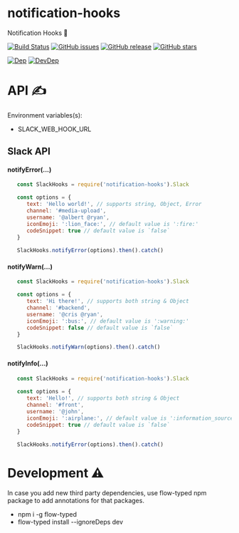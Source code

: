 # notification-hooks
Notification Hooks 🚨

[![Build Status](https://travis-ci.org/renderforest/notification-hooks.svg?branch=master)](https://travis-ci.org/renderforest/notification-hooks)
[![GitHub issues](https://img.shields.io/github/issues/renderforest/notification-hooks.svg)](https://github.com/renderforest/notification-hooks/issues)
[![GitHub release](https://img.shields.io/github/release/renderforest/notification-hooks.svg)](https://github.com/renderforest/notification-hooks/releases)
[![GitHub stars](https://img.shields.io/github/stars/renderforest/notification-hooks.svg)](https://github.com/renderforest/notification-hooks/stargazers)

[![Dep](https://img.shields.io/david/renderforest/notification-hooks.svg)](https://david-dm.org/renderforest/notification-hooks)
[![DevDep](https://img.shields.io/david/dev/renderforest/notification-hooks.svg)](https://david-dm.org/renderforest/notification-hooks?type=dev)


# API ✍

Environment variables(s):

* SLACK_WEB_HOOK_URL


## Slack API

#### notifyError(...)
  ``` javascript
     const SlackHooks = require('notification-hooks').Slack
  
     const options = {
        text: 'Hello world!', // supports string, Object, Error
        channel: '#media-upload',
        username: '@albert @ryan',
        iconEmoji: ':lion_face:', // default value is ':fire:'
        codeSnippet: true // default value is `false`
     }  
     
     SlackHooks.notifyError(options).then().catch()
  ```

#### notifyWarn(...)
  ``` javascript
     const SlackHooks = require('notification-hooks').Slack
  
     const options = {
        text: 'Hi there!', // supports both string & Object
        channel: '#backend',
        username: '@cris @ryan',
        iconEmoji: ':bus:', // default value is ':warning:'
        codeSnippet: false // default value is `false`  
     }  
  
     SlackHooks.notifyWarn(options).then().catch()
  ```
  
#### notifyInfo(...)
  ``` javascript
     const SlackHooks = require('notification-hooks').Slack
     
     const options = {
        text: 'Hello!', // supports both string & Object
        channel: '#front',
        username: '@john',
        iconEmoji: ':airplane:', // default value is ':information_source:'
        codeSnippet: true // default value is `false`   
     }
     
     SlackHooks.notifyError(options).then().catch()
  ```
  
# Development ⚠
In case you add new third party dependencies, use flow-typed npm package to add annotations for that packages.
 * npm i -g flow-typed
 * flow-typed install --ignoreDeps dev
 
